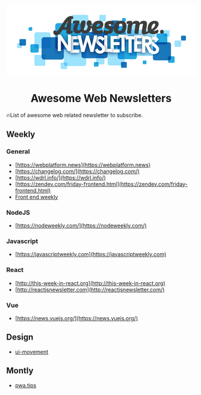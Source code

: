 <p align="middle"><img src="./logo.png" alt="Awesome newsletters"/><p>
<h1 align="middle">Awesome Web Newsletters</h1>

🔥List of awesome web related newsletter to subscribe.

## Weekly

### General

- [https://webplatform.news](https://webplatform.news)
- [https://changelog.com/](https://changelog.com/)
- [https://wdrl.info/](https://wdrl.info/)
- [https://zendev.com/friday-frontend.html](https://zendev.com/friday-frontend.html)
- [Front end weekly](https://frontendweekly.co/)

### NodeJS

- [https://nodeweekly.com/](https://nodeweekly.com/)

### Javascript

- [https://javascriptweekly.com](https://javascriptweekly.com)

### React

- [http://this-week-in-react.org](http://this-week-in-react.org)
- [http://reactjsnewsletter.com](http://reactjsnewsletter.com/)

### Vue

- [https://news.vuejs.org/](https://news.vuejs.org/)

## Design

- [ui-movement](https://newsletter.uimovement.com/ui-movement/)

## Montly

- [pwa.tips](https://pwa.tip)
